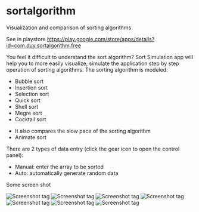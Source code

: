 # sortalgorithm
Visualization and comparison of sorting algorithms

See in playstore https://play.google.com/store/apps/details?id=com.duy.sortalgorithm.free

You feel it difficult to understand the sort algorithm?
Sort Simulation app will help you to more easily visualize, simulate the application step by step operation of sorting algorithms.
The sorting algorithm is modeled:
- Bubble sort
- Insertion sort
- Selection sort
- Quick sort
- Shell sort
- Megre sort
- Cocktail sort
* It also compares the slow pace of the sorting algorithm
* Animate sort

There are 2 types of data entry (click the gear icon to open the control panel):
- Manual: enter the array to be sorted
- Auto: automatically generate random data

Some screen shot

![Screenshot tag](https://github.com/tranleduy2000/sortalgorithm/blob/master/screenshot/Screenshot_20170205-132701_framed.png)
![Screenshot tag](https://github.com/tranleduy2000/sortalgorithm/blob/master/screenshot/Screenshot_20170205-132705_framed.png)
![Screenshot tag](https://github.com/tranleduy2000/sortalgorithm/blob/master/screenshot/Screenshot_20170205-132709_framed.png)
![Screenshot tag](https://github.com/tranleduy2000/sortalgorithm/blob/master/screenshot/Screenshot_20170205-132717_framed.png)
![Screenshot tag](https://github.com/tranleduy2000/sortalgorithm/blob/master/screenshot/Screenshot_20170205-132727_framed.png)
![Screenshot tag](https://github.com/tranleduy2000/sortalgorithm/blob/master/screenshot/Screenshot_20170205-132741_framed.png)
![Screenshot tag](https://github.com/tranleduy2000/sortalgorithm/blob/master/screenshot/Screenshot_20170205-132753_framed.png)
